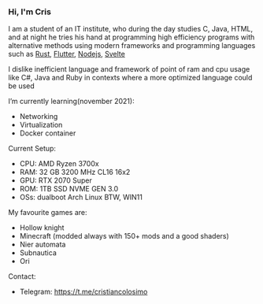 ### Hi, I'm Cris

I am a student of an IT institute, who during the day studies C, Java, HTML, and at night he tries his hand at programming high efficiency programs with alternative methods using modern frameworks and programming languages such as [Rust](https://www.rust-lang.org/), [Flutter](https://flutter.dev/), [Nodejs](https://nodejs.org/), [Svelte](https://svelte.dev/)

I dislike inefficient language and framework of point of ram and cpu usage like C#, Java and Ruby in contexts where a more optimized language could be used

I’m currently learning(november 2021):
  - Networking
  - Virtualization
  - Docker container



Current Setup: 
  - CPU: AMD Ryzen 3700x
  - RAM: 32 GB 3200 MHz CL16 16x2
  - GPU: RTX 2070 Super 
  - ROM: 1TB SSD NVME GEN 3.0
  - OSs: dualboot Arch Linux BTW, WIN11 


My favourite games are: 
  - Hollow knight
  - Minecraft (modded always with 150+ mods and a good shaders)
  - Nier automata
  - Subnautica
  - Ori



Contact: 
<!--
  - My Discord Channel: https://discord.gg/4aJjF3fs
  - -->
  - Telegram: https://t.me/cristiancolosimo
<!--
**cristiancolosimo/cristiancolosimo** is a ✨ _special_ ✨ repository because its `README.md` (this file) appears on your GitHub profile.

Here are some ideas to get you started:

- 🔭 I’m currently working on ...
- 🌱 I’m currently learning ...
- 👯 I’m looking to collaborate on ...
- 🤔 I’m looking for help with ...
- 💬 Ask me about ...
- 📫 How to reach me: ...
- 😄 Pronouns: ...
- ⚡ Fun fact: ...
-->
